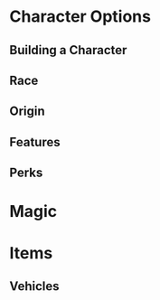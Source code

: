 # Character Options

## Building a Character

## Race

## Origin

## Features

## Perks

# Magic

# Items

## Vehicles
